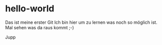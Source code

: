 # hello-world
Das ist meine erster Git
Ich bin hier um zu lernen was noch so möglich ist.
Mal sehen was da raus kommt ;-)

Jupp
